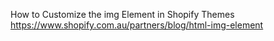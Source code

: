 How to Customize the img Element in Shopify Themes
https://www.shopify.com.au/partners/blog/html-img-element